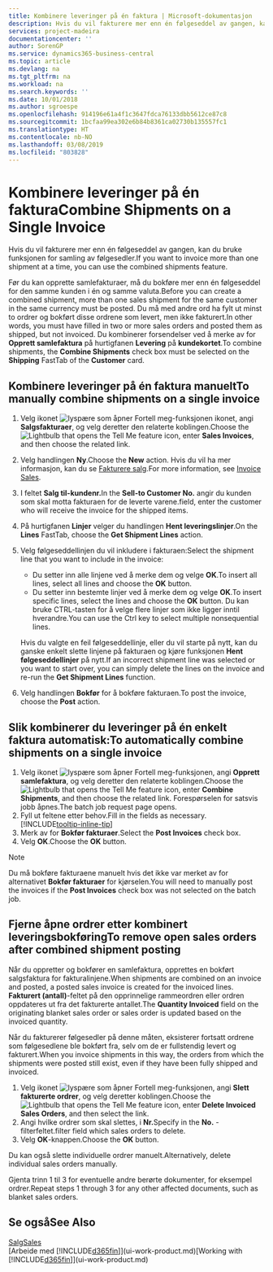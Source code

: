 ```yaml
---
title: Kombinere leveringer på én faktura | Microsoft-dokumentasjon
description: Hvis du vil fakturere mer enn én følgeseddel av gangen, kan du bruke funksjonen for samling av følgesedler.
services: project-madeira
documentationcenter: ''
author: SorenGP
ms.service: dynamics365-business-central
ms.topic: article
ms.devlang: na
ms.tgt_pltfrm: na
ms.workload: na
ms.search.keywords: ''
ms.date: 10/01/2018
ms.author: sgroespe
ms.openlocfilehash: 914196e61a4f1c3647fdca76133dbb5612ce87c8
ms.sourcegitcommit: 1bcfaa99ea302e6b84b8361ca02730b135557fc1
ms.translationtype: HT
ms.contentlocale: nb-NO
ms.lasthandoff: 03/08/2019
ms.locfileid: "803828"
---
```

# <a name="combine-shipments-on-a-single-invoice"></a><span data-ttu-id="b6ec8-103">Kombinere leveringer på én faktura</span><span class="sxs-lookup"><span data-stu-id="b6ec8-103">Combine Shipments on a Single Invoice</span></span>
<span data-ttu-id="b6ec8-104">Hvis du vil fakturere mer enn én følgeseddel av gangen, kan du bruke funksjonen for samling av følgesedler.</span><span class="sxs-lookup"><span data-stu-id="b6ec8-104">If you want to invoice more than one shipment at a time, you can use the combined shipments feature.</span></span>  

 <span data-ttu-id="b6ec8-105">Før du kan opprette samlefakturaer, må du bokføre mer enn én følgeseddel for den samme kunden i én og samme valuta.</span><span class="sxs-lookup"><span data-stu-id="b6ec8-105">Before you can create a combined shipment, more than one sales shipment for the same customer in the same currency must be posted.</span></span> <span data-ttu-id="b6ec8-106">Du må med andre ord ha fylt ut minst to ordrer og bokført disse ordrene som levert, men ikke fakturert.</span><span class="sxs-lookup"><span data-stu-id="b6ec8-106">In other words, you must have filled in two or more sales orders and posted them as shipped, but not invoiced.</span></span> <span data-ttu-id="b6ec8-107">Du kombinerer forsendelser ved å merke av for **Opprett samlefaktura** på hurtigfanen **Levering** på **kundekortet**.</span><span class="sxs-lookup"><span data-stu-id="b6ec8-107">To combine shipments, the **Combine Shipments** check box must be selected on the **Shipping** FastTab of the **Customer** card.</span></span>  

## <a name="to-manually-combine-shipments-on-a-single-invoice"></a><span data-ttu-id="b6ec8-108">Kombinere leveringer på én faktura manuelt</span><span class="sxs-lookup"><span data-stu-id="b6ec8-108">To manually combine shipments on a single invoice</span></span>  
1. <span data-ttu-id="b6ec8-109">Velg ikonet ![lyspære som åpner Fortell meg-funksjonen](media/ui-search/search_small.png "Fortell hva du vil gjøre") ikonet, angi **Salgsfakturaer**, og velg deretter den relaterte koblingen.</span><span class="sxs-lookup"><span data-stu-id="b6ec8-109">Choose the ![Lightbulb that opens the Tell Me feature](media/ui-search/search_small.png "Tell me what you want to do") icon, enter **Sales Invoices**, and then choose the related link.</span></span>  
2. <span data-ttu-id="b6ec8-110">Velg handlingen **Ny**.</span><span class="sxs-lookup"><span data-stu-id="b6ec8-110">Choose the **New** action.</span></span> <span data-ttu-id="b6ec8-111">Hvis du vil ha mer informasjon, kan du se [Fakturere salg](sales-how-invoice-sales.md).</span><span class="sxs-lookup"><span data-stu-id="b6ec8-111">For more information, see [Invoice Sales](sales-how-invoice-sales.md).</span></span>
3. <span data-ttu-id="b6ec8-112">I feltet **Salg til-kundenr.**</span><span class="sxs-lookup"><span data-stu-id="b6ec8-112">In the **Sell-to Customer No.**</span></span> <span data-ttu-id="b6ec8-113">angir du kunden som skal motta fakturaen for de leverte varene.</span><span class="sxs-lookup"><span data-stu-id="b6ec8-113">field, enter the customer who will receive the invoice for the shipped items.</span></span>  
4. <span data-ttu-id="b6ec8-114">På hurtigfanen **Linjer** velger du handlingen **Hent leveringslinjer**.</span><span class="sxs-lookup"><span data-stu-id="b6ec8-114">On the **Lines** FastTab, choose the **Get Shipment Lines** action.</span></span>  
5. <span data-ttu-id="b6ec8-115">Velg følgeseddellinjen du vil inkludere i fakturaen:</span><span class="sxs-lookup"><span data-stu-id="b6ec8-115">Select the shipment line that you want to include in the invoice:</span></span>  

    - <span data-ttu-id="b6ec8-116">Du setter inn alle linjene ved å merke dem og velge **OK**.</span><span class="sxs-lookup"><span data-stu-id="b6ec8-116">To insert all lines, select all lines and choose the **OK** button.</span></span>  
    - <span data-ttu-id="b6ec8-117">Du setter inn bestemte linjer ved å merke dem og velge **OK**.</span><span class="sxs-lookup"><span data-stu-id="b6ec8-117">To insert specific lines, select the lines and choose the **OK** button.</span></span> <span data-ttu-id="b6ec8-118">Du kan bruke CTRL-tasten for å velge flere linjer som ikke ligger inntil hverandre.</span><span class="sxs-lookup"><span data-stu-id="b6ec8-118">You can use the Ctrl key to select multiple nonsequential lines.</span></span>  

    <span data-ttu-id="b6ec8-119">Hvis du valgte en feil følgeseddellinje, eller du vil starte på nytt, kan du ganske enkelt slette linjene på fakturaen og kjøre funksjonen **Hent følgeseddellinjer** på nytt.</span><span class="sxs-lookup"><span data-stu-id="b6ec8-119">If an incorrect shipment line was selected or you want to start over, you can simply delete the lines on the invoice and re-run the **Get Shipment Lines** function.</span></span>  
7. <span data-ttu-id="b6ec8-120">Velg handlingen **Bokfør** for å bokføre fakturaen.</span><span class="sxs-lookup"><span data-stu-id="b6ec8-120">To post the invoice, choose the **Post** action.</span></span>  

## <a name="to-automatically-combine-shipments-on-a-single-invoice"></a><span data-ttu-id="b6ec8-121">Slik kombinerer du leveringer på én enkelt faktura automatisk:</span><span class="sxs-lookup"><span data-stu-id="b6ec8-121">To automatically combine shipments on a single invoice</span></span>  
1. <span data-ttu-id="b6ec8-122">Velg ikonet ![lyspære som åpner Fortell meg-funksjonen](media/ui-search/search_small.png "Fortell hva du vil gjøre"), angi **Opprett samlefaktura**, og velg deretter den relaterte koblingen.</span><span class="sxs-lookup"><span data-stu-id="b6ec8-122">Choose the ![Lightbulb that opens the Tell Me feature](media/ui-search/search_small.png "Tell me what you want to do") icon, enter **Combine Shipments**, and then choose the related link.</span></span> <span data-ttu-id="b6ec8-123">Forespørselen for satsvis jobb åpnes.</span><span class="sxs-lookup"><span data-stu-id="b6ec8-123">The batch job request page opens.</span></span>  
2. <span data-ttu-id="b6ec8-124">Fyll ut feltene etter behov.</span><span class="sxs-lookup"><span data-stu-id="b6ec8-124">Fill in the fields as necessary.</span></span> [!INCLUDE[tooltip-inline-tip](includes/tooltip-inline-tip_md.md)]
3. <span data-ttu-id="b6ec8-125">Merk av for **Bokfør fakturaer**.</span><span class="sxs-lookup"><span data-stu-id="b6ec8-125">Select the **Post Invoices** check box.</span></span>  
4.  <span data-ttu-id="b6ec8-126">Velg **OK**.</span><span class="sxs-lookup"><span data-stu-id="b6ec8-126">Choose the **OK** button.</span></span>  

> [!NOTE]  
>  <span data-ttu-id="b6ec8-127">Du må bokføre fakturaene manuelt hvis det ikke var merket av for alternativet **Bokfør fakturaer** for kjørselen.</span><span class="sxs-lookup"><span data-stu-id="b6ec8-127">You will need to manually post the invoices if the **Post Invoices** check box was not selected on the batch job.</span></span>  

## <a name="to-remove-open-sales-orders-after-combined-shipment-posting"></a><span data-ttu-id="b6ec8-128">Fjerne åpne ordrer etter kombinert leveringsbokføring</span><span class="sxs-lookup"><span data-stu-id="b6ec8-128">To remove open sales orders after combined shipment posting</span></span> 
<span data-ttu-id="b6ec8-129">Når du oppretter og bokfører en samlefaktura, opprettes en bokført salgsfaktura for fakturalinjene.</span><span class="sxs-lookup"><span data-stu-id="b6ec8-129">When shipments are combined on an invoice and posted, a posted sales invoice is created for the invoiced lines.</span></span> <span data-ttu-id="b6ec8-130">**Fakturert (antall)**-feltet på den opprinnelige rammeordren eller ordren oppdateres ut fra det fakturerte antallet.</span><span class="sxs-lookup"><span data-stu-id="b6ec8-130">The **Quantity Invoiced** field on the originating blanket sales order or sales order is updated based on the invoiced quantity.</span></span>  

<span data-ttu-id="b6ec8-131">Når du fakturerer følgesedler på denne måten, eksisterer fortsatt ordrene som følgesedlene ble bokført fra, selv om de er fullstendig levert og fakturert.</span><span class="sxs-lookup"><span data-stu-id="b6ec8-131">When you invoice shipments in this way, the orders from which the shipments were posted still exist, even if they have been fully shipped and invoiced.</span></span>   

1. <span data-ttu-id="b6ec8-132">Velg ikonet ![lyspære som åpner Fortell meg-funksjonen](media/ui-search/search_small.png "Fortell hva du vil gjøre"), angi **Slett fakturerte ordrer**, og velg deretter koblingen.</span><span class="sxs-lookup"><span data-stu-id="b6ec8-132">Choose the ![Lightbulb that opens the Tell Me feature](media/ui-search/search_small.png "Tell me what you want to do") icon, enter **Delete Invoiced Sales Orders**, and then select the link.</span></span>  
2. <span data-ttu-id="b6ec8-133">Angi hvilke ordrer som skal slettes, i **Nr.**</span><span class="sxs-lookup"><span data-stu-id="b6ec8-133">Specify in the **No.**</span></span> <span data-ttu-id="b6ec8-134">-filterfeltet.</span><span class="sxs-lookup"><span data-stu-id="b6ec8-134">filter field which sales orders to delete.</span></span>  
3. <span data-ttu-id="b6ec8-135">Velg **OK**-knappen.</span><span class="sxs-lookup"><span data-stu-id="b6ec8-135">Choose the **OK** button.</span></span>  

<span data-ttu-id="b6ec8-136">Du kan også slette individuelle ordrer manuelt.</span><span class="sxs-lookup"><span data-stu-id="b6ec8-136">Alternatively, delete individual sales orders manually.</span></span>  

<span data-ttu-id="b6ec8-137">Gjenta trinn 1 til 3 for eventuelle andre berørte dokumenter, for eksempel ordrer.</span><span class="sxs-lookup"><span data-stu-id="b6ec8-137">Repeat steps 1 through 3 for any other affected documents, such as blanket sales orders.</span></span>

## <a name="see-also"></a><span data-ttu-id="b6ec8-138">Se også</span><span class="sxs-lookup"><span data-stu-id="b6ec8-138">See Also</span></span>  
[<span data-ttu-id="b6ec8-139">Salg</span><span class="sxs-lookup"><span data-stu-id="b6ec8-139">Sales</span></span>](sales-manage-sales.md)  
<span data-ttu-id="b6ec8-140">[Arbeide med [!INCLUDE[d365fin](includes/d365fin_md.md)]](ui-work-product.md)</span><span class="sxs-lookup"><span data-stu-id="b6ec8-140">[Working with [!INCLUDE[d365fin](includes/d365fin_md.md)]](ui-work-product.md)</span></span>
